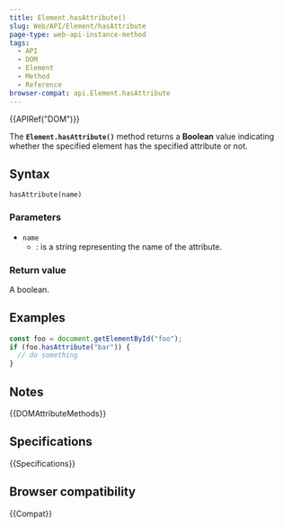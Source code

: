 ```yaml
---
title: Element.hasAttribute()
slug: Web/API/Element/hasAttribute
page-type: web-api-instance-method
tags:
  - API
  - DOM
  - Element
  - Method
  - Reference
browser-compat: api.Element.hasAttribute
---
```


{{APIRef("DOM")}}

The **`Element.hasAttribute()`** method returns a
**Boolean** value indicating whether the specified element has the
specified attribute or not.

## Syntax

```js-nolint
hasAttribute(name)
```

### Parameters

- `name`
  - : is a string representing the name of the attribute.

### Return value

A boolean.

## Examples

```js
const foo = document.getElementById("foo");
if (foo.hasAttribute("bar")) {
  // do something
}
```

## Notes

{{DOMAttributeMethods}}

## Specifications

{{Specifications}}

## Browser compatibility

{{Compat}}
